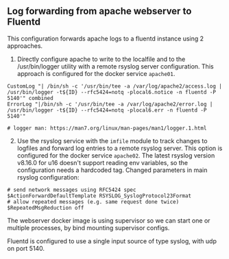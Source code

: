 ## Log forwarding from apache webserver to Fluentd

This configuration forwards apache logs to a fluentd instance using 2 approaches.
1. Directly configure apache to write to the localfile and to the /usr/bin/logger utility with a remote rsyslog server
configuration. This approach is configured for the docker service `apache01`.
```shell
CustomLog "| /bin/sh -c '/usr/bin/tee -a /var/log/apache2/access.log | /usr/bin/logger -t${ID} --rfc5424=notq -plocal6.notice -n fluentd -P 5140'" combined
ErrorLog "|/bin/sh -c '/usr/bin/tee -a /var/log/apache2/error.log | /usr/bin/logger -t${ID} --rfc5424=notq -plocal6.err -n fluentd -P 5140'"

# logger man: https://man7.org/linux/man-pages/man1/logger.1.html
```
2. Use the rsyslog service with the `imfile` module to track changes to logfiles and forward log entries to a remote rsyslog server.
   This option is configured for the docker service `apache02`.
   The latest rsyslog version v8.16.0 for u16 doesn't support reading env variables, so the configuration needs a hardcoded tag.
   Changed parameters in main rsyslog configuration:
```shell
# send network messages using RFC5424 spec
$ActionForwardDefaultTemplate RSYSLOG_SyslogProtocol23Format
# allow repeated messages (e.g. same request done twice)
$RepeatedMsgReduction off
```
The webserver docker image is using supervisor so we can start one or multiple processes, by bind mounting supervisor configs.

Fluentd is configured to use a single input source of type syslog, with udp on port 5140.
